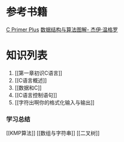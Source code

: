 # 参考书籍
[C Primer Plus](https://weread.qq.com/web/reader/a99327c071d07b0da996784)
[数据结构与算法图解- 杰伊·温格罗](https://weread.qq.com/web/reader/689329a0718ff663689395d)


# 知识列表
1. [[第一章初识C语言]] 
2. [[C语言概述]]
3. [[数据和C]]
4. [[C语言控制语句]]
5. [[字符出啊你的格式化输入与输出]]


### 学习总结
[[KMP算法]]
[[数组与字符串]]
[[二叉树]]
